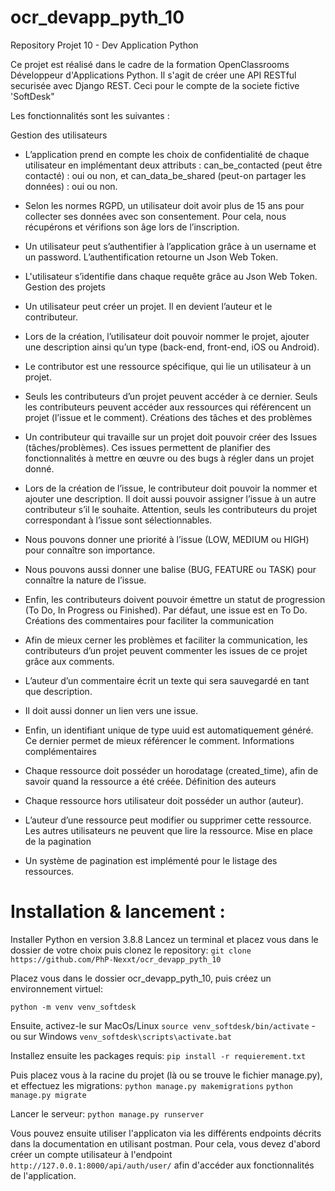 # ocr_devapp_pyth_10
Repository Projet 10 - Dev Application Python

Ce projet est réalisé dans le cadre de la formation OpenClassrooms Développeur d'Applications Python. Il s'agit de créer une API RESTful securisée avec Django REST. Ceci pour le compte de la societe fictive 'SoftDesk"

Les fonctionnalités sont les suivantes : 

Gestion des utilisateurs
- L’application prend en compte les choix de confidentialité de chaque utilisateur
en implémentant deux attributs : can_be_contacted (peut être contacté) : oui ou
non, et can_data_be_shared (peut-on partager les données) : oui ou non.
- Selon les normes RGPD, un utilisateur doit avoir plus de 15 ans pour collecter
ses données avec son consentement. Pour cela, nous récupérons et vérifions
son âge lors de l’inscription.
- Un utilisateur peut s’authentifier à l’application grâce à un username et un
password. L’authentification retourne un Json Web Token.
- L'utilisateur s’identifie dans chaque requête grâce au Json Web Token.
Gestion des projets
- Un utilisateur peut créer un projet. Il en devient l’auteur et le contributeur.
- Lors de la création, l’utilisateur doit pouvoir nommer le projet, ajouter une
description ainsi qu’un type (back-end, front-end, iOS ou Android).
- Le contributor est une ressource spécifique, qui lie un utilisateur à un projet.

- Seuls les contributeurs d’un projet peuvent accéder à ce dernier. Seuls les
contributeurs peuvent accéder aux ressources qui référencent un projet (l’issue
et le comment).
Créations des tâches et des problèmes
- Un contributeur qui travaille sur un projet doit pouvoir créer des Issues
(tâches/problèmes). Ces issues permettent de planifier des fonctionnalités à
mettre en œuvre ou des bugs à régler dans un projet donné.
- Lors de la création de l’issue, le contributeur doit pouvoir la nommer et ajouter
une description. Il doit aussi pouvoir assigner l’issue à un autre contributeur s’il
le souhaite. Attention, seuls les contributeurs du projet correspondant à l’issue
sont sélectionnables.
- Nous pouvons donner une priorité à l’issue (LOW, MEDIUM ou HIGH) pour
connaître son importance.
- Nous pouvons aussi donner une balise (BUG, FEATURE ou TASK) pour connaître
la nature de l’issue.
- Enfin, les contributeurs doivent pouvoir émettre un statut de progression (To
Do, In Progress ou Finished). Par défaut, une issue est en To Do.
Créations des commentaires pour faciliter la communication
- Afin de mieux cerner les problèmes et faciliter la communication, les
contributeurs d’un projet peuvent commenter les issues de ce projet grâce aux
comments.
- L’auteur d’un commentaire écrit un texte qui sera sauvegardé en tant que
description.
- Il doit aussi donner un lien vers une issue.
- Enfin, un identifiant unique de type uuid est automatiquement généré. Ce
dernier permet de mieux référencer le comment.
Informations complémentaires
- Chaque ressource doit posséder un horodatage (created_time), afin de savoir
quand la ressource a été créée.
Définition des auteurs
- Chaque ressource hors utilisateur doit posséder un author (auteur).
- L’auteur d’une ressource peut modifier ou supprimer cette ressource. Les autres
utilisateurs ne peuvent que lire la ressource.
Mise en place de la pagination
- Un système de pagination est implémenté pour le listage des ressources.


# Installation & lancement :

Installer Python en version 3.8.8 Lancez un terminal et placez vous dans le dossier de votre choix puis clonez le repository: `git clone https://github.com/PhP-Nexxt/ocr_devapp_pyth_10`

Placez vous dans le dossier ocr_devapp_pyth_10, puis créez un environnement virtuel:

`python -m venv venv_softdesk`

Ensuite, activez-le sur MacOs/Linux `source venv_softdesk/bin/activate` - ou sur Windows `venv_softdesk\scripts\activate.bat`

Installez ensuite les packages requis: `pip install -r requierement.txt`

Puis placez vous à la racine du projet (là ou se trouve le fichier manage.py), et effectuez les migrations: `python manage.py makemigrations` `python manage.py migrate`

Lancer le serveur: `python manage.py runserver`

Vous pouvez ensuite utiliser l'applicaton via les différents endpoints décrits dans la documentation en utilisant postman. Pour cela, vous devez d'abord créer un compte utilisateur à l'endpoint `http://127.0.0.1:8000/api/auth/user/` afin d'accéder aux fonctionnalités de l'application.